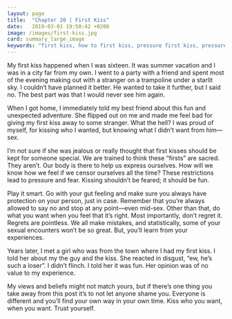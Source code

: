 ```yaml
---
layout: page
title:  "Chapter 20 | First Kiss"
date:   2019-03-01 19:50:42 +0200
image: /images/first-kiss.jpg
card: summary_large_image
keywords: "first kiss, how to first kiss, pressure first kiss, pressure virgin, when should I have my first kiss, what age first kiss"
---
```

My first kiss happened when I was sixteen. It was summer vacation and I was in a city far from my own. I went to a party with a friend and spent most of the evening making out with a stranger on a trampoline under a starlit sky. I couldn’t have planned it better. He wanted to take it further, but I said no. The best part was that I would never see him again.

When I got home, I immediately told my best friend about this fun and unexpected adventure. She flipped out on me and made me feel bad for giving my first kiss away to some stranger. What the hell? I was proud of myself, for kissing who I wanted, but knowing what I didn’t want from him—sex.

I’m not sure if she was jealous or really thought that first kisses should be kept for someone special. We are trained to think these “firsts” are sacred. They aren’t. Our body is there to help us express ourselves. How will we know how we feel if we censor ourselves all the time? These restrictions lead to pressure and fear. Kissing shouldn’t be feared; it should be fun. 

Play it smart. Go with your gut feeling and make sure you always have protection on your person, just in case. Remember that you’re always allowed to say no and stop at any point—even mid-sex. Other than that, do what you want when you feel that it’s right. Most importantly, don’t regret it. Regrets are pointless. We all make mistakes, and statistically, some of your sexual encounters won’t be so great. But, you’ll learn from your experiences.

Years later, I met a girl who was from the town where I had my first kiss. I told her about my the guy and the kiss. She reacted in disgust, “ew, he’s such a loser”. I didn’t flinch. I told her it was fun. Her opinion was of no value to my experience.

My views and beliefs might not match yours, but if there’s one thing you take away from this post it’s to not let anyone shame you. Everyone is different and you’ll find your own way in your own time. Kiss who you want, when you want. Trust yourself. 
